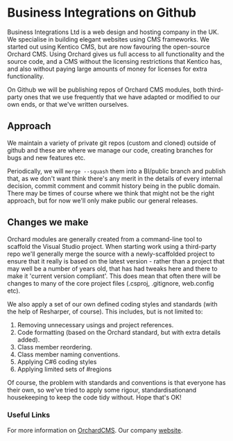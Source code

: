 # Business Integrations on Github

Business Integrations Ltd is a web design and hosting company in the UK. We specialise in building elegant websites using CMS frameworks.
We started out using Kentico CMS, but are now favouring the open-source Orchard CMS. Using Orchard gives us full access to all functionality and the source code, and a CMS without the licensing restrictions that Kentico has, and also without paying large amounts of money for licenses for extra functionality.

On Github we will be publishing repos of Orchard CMS modules, both third-party ones that we use frequently that we have adapted or modified to our own ends, or that we've written ourselves.

## Approach
We maintain a variety of private git repos (custom and cloned) outside of github and these are where we manage our code, creating branches for bugs and new features etc. 

Periodically, we will ```merge --squash``` them into a BI/public branch and publish that, as we don't want think there's any merit in the details of every internal decision, commit comment and commit history being in the public domain. There may be times of course where we think that might not be the right approach, but for now we'll only make public our general releases.

## Changes we make
Orchard modules are generally created from a command-line tool to scaffold the Visual Studio project. When starting work using a third-party repo we'll generally merge the source with a newly-scaffolded project to ensure that it really is based on the latest version - rather than a project that may well be a number of years old, that has had tweaks here and there to make it 'current version compliant'. This does mean that often there will be changes to many of the core project files (.csproj, .gitignore, web.config etc).

We also apply a set of our own defined coding styles and standards (with the help of Resharper, of course). This includes, but is not limited to:
1. Removing unnecessary usings and project references.
2. Code formatting (based on the Orchard standard, but with extra details added).
3. Class member reordering.
4. Class member naming conventions.
5. Applying C#6 coding styles
6. Applying limited sets of #regions

Of course, the problem with standards and conventions is that everyone has their own, so we've tried to apply some rigour, standardisationand housekeeping to keep the code tidy without. Hope that's OK!

### Useful Links
For more information on [OrchardCMS](http://orchardproject.net/).
Our company [website](http://business-integrations.com).
